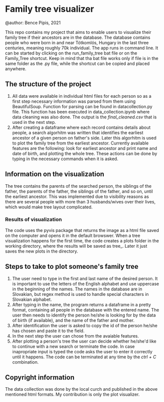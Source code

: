 # Family tree visualizer

@author: Bence Pipis, 2021

This repo contains my project that aims to enable users to visualize their family tree if their ancestors are in the database. The database contains people who were born in and near Tótkomlós, Hungary in the last three centuries, meaning roughly 70k individual. 
The app runs in command line. It can be started by clicking on the run_family_tree bat file or on the Family_Tree shortcut. Keep in mind that tha bat file works only if file is in the same folder as the .py file, while the shortcut can be copied and placed anywhere.

## The structure of the project
1. All data were available in individual html files for each person so as a first step necessary information was parsed from them using BeautifulSoup. Function for parsing can be found in datacollection.py file. This function has been executed in data_collection.ipynb where data cleaning was also done. The output is the *final_cleaned.csv* that is used in the next step.
2. After creating a dataframe where each record contains details about people, a search algorhitm was written that identifies the earliest ancestor of a given person on father's side. Later this algorhitm is used to plot the family tree from the earliest ancestor. Currently available features are the following: look for earliest ancestor and print name and date of birth, and plotting the whole tree. These actions can be done by typing in the necessary commands when it is asked.

## Information on the visualization
The tree contains the parents of the searched person, the siblings of the father, the parents of the father, the siblings of the father, and so on, until the earliest ancestor. This was implemented due to visibility reasons as there are several people with more than 3 husbands/wives over their lives, which would make tree layout complicated. 
### Results of visualization
The code uses the pyvis package that returns the image as a html file saved on the computer and opens it in the default browswer. When a tree visualization happens for the first time, the code creates a plots folder in the working directory, where the results will be saved as tree_<id>. Later it just saves the new plots in the directory.

## Steps to take to plot someone's family tree
1. The user need to type in the first and last name of the desired person. It is important to use the letters of the English alphabet and use uppercase in the beginning of the names. The names in the database are in Slovakian, but regex method is used to handle special characters in Slovakian alphabet.
2. After typing in the name, the program returns a dataframe in a pretty format, containing all people in the database with the entered name. The user then needs to identify the person he/she is looking for by the data of birth (if available), and the name of the father and mother.
3. After identification the user is asked to copy the id of the person he/she has chosen and paste it to the field.
4. In the next step the user can chose from the avaiable features.
5. After plotting a person's tree the user can decide whether he/she'd like to continue with a new search or terminate the code.
In case inapropriate input is typed the code asks the user to enter it correctly until it happens. The code can be terminated at any time by the *ctrl + C* combination.

## Copyright information
The data collection was done by the local curch and published in the above mentioned html formats. My contribution is only the plot visualizer.
